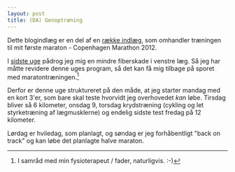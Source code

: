 ```yaml
---
layout: post
title: (DA) Genoptræning
---
```


<p class="message">
  Dette blogindlæg er en del af en <a href="/maraton2012/">række indlæg</a>, som omhandler træningen til mit første maraton - Copenhagen Marathon 2012.
</p>

I [sidste uge][uge6] pådrog jeg mig en mindre fiberskade i venstre læg. Så jeg har måtte revidere denne uges program, så det kan få mig tilbage på sporet med maratontræningen.[^1]

Derfor er denne uge struktureret på den måde, at jeg starter mandag med en kort 3'er, som bare skal teste hvorvidt jeg overhovedet *kan* løbe. Tirsdag bliver så 6 kilometer, onsdag 9, torsdag krydstræning (cykling og let styrketræning af lægmusklerne) og endelig sidste test fredag på 12 kilometer.

Lørdag er hviledag, som planlagt, og søndag er jeg forhåbentligt "back on track" og kan løbe det planlagte halve maraton.

[uge6]: /2012/20120311_uge6.html
[^1]: I samråd med min fysioterapeut / fader, naturligvis. :-)
